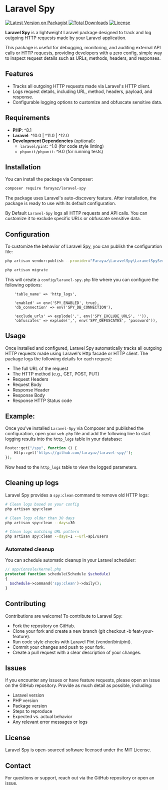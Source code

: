 # Laravel Spy

[![Latest Version on Packagist](https://img.shields.io/packagist/v/farayaz/laravel-spy.svg?style=flat-square)](https://packagist.org/packages/farayaz/laravel-spy)
[![Total Downloads](https://img.shields.io/packagist/dt/farayaz/laravel-spy.svg?style=flat-square)](https://packagist.org/packages/farayaz/laravel-spy)
[![License](https://img.shields.io/packagist/l/farayaz/laravel-spy.svg?style=flat-square)](https://packagist.org/packages/farayaz/laravel-spy)

**Laravel Spy** is a lightweight Laravel package designed to track and log outgoing HTTP requests made by your Laravel application.

This package is useful for debugging, monitoring, and auditing external API calls or HTTP requests, providing developers with a zero config, simple way to inspect request details such as URLs, methods, headers, and responses.

## Features

- Tracks all outgoing HTTP requests made via Laravel's HTTP client.
- Logs request details, including URL, method, headers, payload, and response.
- Configurable logging options to customize and obfuscate sensitive data.

## Requirements

- **PHP**: ^8.1
- **Laravel**: ^10.0 | ^11.0 | ^12.0
- **Development Dependencies** (optional):
  - `laravel/pint`: ^1.0 (for code style linting)
  - `phpunit/phpunit`: ^9.0 (for running tests)

## Installation

You can install the package via Composer:

```bash
composer require farayaz/laravel-spy
```

The package uses Laravel's auto-discovery feature. After installation, the package is ready to use with its default configuration.

By Default `Laravel-Spy` logs all HTTP requests and API calls. You can customize it to exclude specific URLs or obfuscate sensitive data.


## Configuration
To customize the behavior of Laravel Spy, you can publish the configuration file:
```bash
php artisan vendor:publish --provider="Farayaz\LaravelSpy\LaravelSpyServiceProvider"
```
```bash
php artisan migrate
```
This will create a `config/laravel-spy.php` file where you can configure the following options:

```
    'table_name' => 'http_logs',

    'enabled' => env('SPY_ENABLED', true),
    'db_connection' => env('SPY_DB_CONNECTION'),

    'exclude_urls' => explode(',', env('SPY_EXCLUDE_URLS', '')),
    'obfuscates' => explode(',', env('SPY_OBFUSCATES', 'password')),
```

## Usage
Once installed and configured, Laravel Spy automatically tracks all outgoing HTTP requests made using Laravel's Http facade or HTTP client. The package logs the following details for each request:
* The full URL of the request
* The HTTP method (e.g., GET, POST, PUT)
* Request Headers
* Request Body
* Response Header
* Response Body
* Response HTTP Status code

## Example:
Once you’ve installed `Laravel-Spy` via Composer and published the configuration, open your `web.php` file and add the following line to start logging results into the `http_logs` table in your database:

```php
Route::get("/spy", function () {
    Http::get('https://github.com/farayaz/laravel-spy/');
});
```
Now head to the `http_logs` table to view the logged parameters.

## Cleaning up logs

Laravel Spy provides a `spy:clean` command to remove old HTTP logs:

```bash
# Clean logs based on your config
php artisan spy:clean

# Clean logs older than 30 days
php artisan spy:clean --days=30

# Clean logs matching URL pattern
php artisan spy:clean --days=1 --url=api/users
```

### Automated cleanup

You can schedule automatic cleanup in your Laravel scheduler:

```php
// app/Console/Kernel.php
protected function schedule(Schedule $schedule)
{
  $schedule->command('spy:clean')->daily();
}
```

## Contributing
Contributions are welcome! To contribute to Laravel Spy:
* Fork the repository on GitHub.
* Clone your fork and create a new branch (git checkout -b feat-your-feature).
* Run code style checks with Laravel Pint (vendor/bin/pint).
* Commit your changes and push to your fork.
* Create a pull request with a clear description of your changes.

## Issues
If you encounter any issues or have feature requests, please open an issue on the GitHub repository. Provide as much detail as possible, including:
* Laravel version
* PHP version
* Package version
* Steps to reproduce
* Expected vs. actual behavior
* Any relevant error messages or logs

## License
Laravel Spy is open-sourced software licensed under the MIT License.

## Contact
For questions or support, reach out via the GitHub repository or open an issue.







